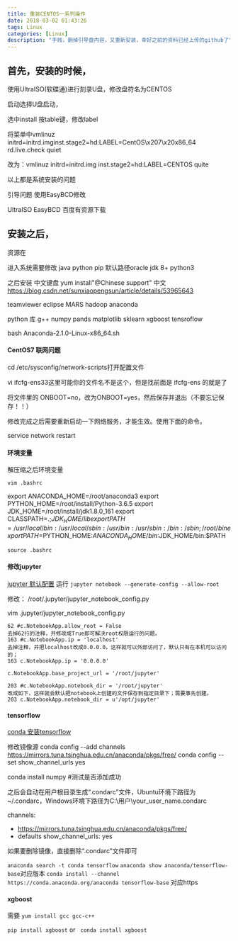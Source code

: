 ```yaml
---
title: 重装CENTOS一系列操作
date: 2018-03-02 01:43:26
tags: Linux
categories: [Linux]
description: "手贱，删掉引导盘内容，又重新安装，幸好之前的资料已经上传的github了"
---
```



## 首先，安装的时候，

使用UltraISO(软碟通)进行刻录U盘，修改盘符名为CENTOS

启动选择U盘启动，

选中install   按table键，修改label

将菜单中vmlinuz initrd=initrd.imginst.stage2=hd:LABEL=CentOS\x207\x20x86_64 rd.live.check quiet

改为：vmlinuz initrd=initrd.img inst.stage2=hd:LABEL=CENTOS quite

以上都是系统安装的问题

引导问题 使用EasyBCD修改

UltraISO EasyBCD 百度有资源下载

## 安装之后，

资源在

进入系统需要修改 java python  pip  默认路径oracle jdk 8+  python3 

之后安装 中文键盘  yum install"@Chinese support"
中文  https://blog.csdn.net/sunxiaopengsun/article/details/53965643

teamviewer eclipse MARS  hadoop  anaconda

python 库 g++ numpy pands matplotlib sklearn xgboost tensroflow 


bash Anaconda-2.1.0-Linux-x86_64.sh
#### CentOS7 联网问题

cd /etc/sysconfig/network-scripts打开配置文件

vi ifcfg-ens33这里可能你的文件名不是这个，但是找前面是 ifcfg-ens 的就是了

将文件里的 ONBOOT=no，改为ONBOOT=yes，然后保存并退出（不要忘记保存！！）

修改完成之后需要重新启动一下网络服务，才能生效。使用下面的命令。

service network restart

#### 环境变量

解压缩之后环境变量

`vim .bashrc`

export ANACONDA_HOME=/root/anaconda3
export PYTHON_HOME=/root/install/Python-3.6.5
export JDK_HOME=/root/install/jdk1.8.0_161
export CLASSPATH=.;$JDK_HOME/lib
export PATH=/usr/local/bin:/usr/local/sbin:/usr/bin:/usr/sbin:/bin:/sbin;/root/bin
export PATH=$PYTHON_HOME:$ANACONDA_HOME/bin:$JDK_HOME/bin:$PATH

`source .bashrc`
#### 修改jupyter
[jupyter 默认配置](https://www.cnblogs.com/dpf-learn/p/7941960.html)
运行
`jupyter notebook --generate-config --allow-root`

修改： /root/.jupyter/jupyter_notebook_config.py  

vim .jupyter/jupyter_notebook_config.py 

```
62 #c.NotebookApp.allow_root = False  
去掉62行的注释，并修改成True即可解决root权限运行的问题。  
163 #c.NotebookApp.ip = 'localhost'  
去掉注释，并把localhost改成0.0.0.0，这样就可以外部访问了，默认只有在本机可以访问的；  
163 c.NotebookApp.ip = '0.0.0.0'  

c.NotebookApp.base_project_url = '/root/jupyter'

203 #c.NotebookApp.notebook_dir = '/root/jupyter'  
改成如下，这样就会默认把notebook上创建的文件保存到指定目录下；需要事先创建。   
203 c.NotebookApp.notebook_dir = u'/opt/jupyter'  
```

#### tensorflow

[conda 安装tensorflow](https://www.cnblogs.com/willnote/p/6746499.html)

修改镜像源
conda config --add channels https://mirrors.tuna.tsinghua.edu.cn/anaconda/pkgs/free/
conda config --set show_channel_urls yes

conda install numpy   #测试是否添加成功

之后会自动在用户根目录生成“.condarc”文件，Ubuntu环境下路径为~/.condarc，Windows环境下路径为C:\用户\your_user_name\.condarc

channels:
 - https://mirrors.tuna.tsinghua.edu.cn/anaconda/pkgs/free/
 - defaults
show_channel_urls: yes

如果要删除镜像，直接删除“.condarc”文件即可

`anaconda search -t conda tensorflow`
`anaconda show anaconda/tensorflow-base`对应版本
`conda install --channel https://conda.anaconda.org/anaconda tensorflow-base` 对应https

#### xgboost

需要 `yum install gcc gcc-c++`

`pip install xgboost` or ` conda install xgboost`


